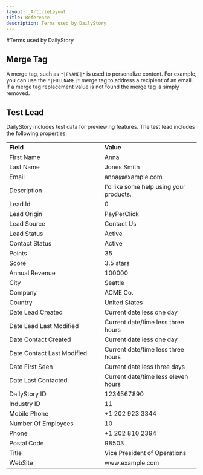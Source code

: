 ```yaml
---
layout: _ArticleLayout
title: Reference
description: Terms used by DailyStory
---
```

#Terms used by DailyStory

## Merge Tag
A merge tag, such as <code>\*|FNAME|\*</code> is used to personalize content. For example, you can use the 	<code>\*|FULLNAME|\*</code> merge tag to address a recipient of an email. If a merge tag replacement value is not found the merge tag is simply removed.

## Test Lead
DailyStory includes test data for previewing features. The test lead includes the following properties:

<table class="table">
<tbody>
<tr>
<td><strong>Field</strong></td>
<td><strong>Value</strong></td>
</tr>
<tr>
<td width="50%" nowrap>First Name</td>
<td>Anna</td>
</tr>
<tr>
<td width="50%" nowrap>Last Name</td>
<td>Jones Smith</td>
</tr>
<tr>
<td width="50%" nowrap>Email</td>
<td>anna@example.com</td>
</tr>
<tr>
<td width="50%" nowrap>Description</td>
<td>I'd like some help using your products.</td>
</tr>
<tr>
<td width="50%" nowrap>Lead Id</td>
<td>0</td>
</tr>
<tr>
<td width="50%" nowrap>Lead Origin</td>
<td>PayPerClick</td>
</tr>
<tr>
<td width="50%" nowrap>Lead Source</td>
<td>Contact Us</td>
</tr>
<tr>
<td width="50%" nowrap>Lead Status</td>
<td>Active</td>
</tr>
<tr>
<td width="50%" nowrap>Contact Status</td>
<td>Active</td>
</tr>
<tr>
<td width="50%" nowrap>Points</td>
<td>35</td>
</tr>
<tr>
<td width="50%" nowrap>Score</td>
<td>3.5 stars</td>
</tr>
<tr>
<td width="50%" nowrap>Annual Revenue</td>
<td>100000</td>
</tr>
<tr>
<td width="50%" nowrap>City</td>
<td>Seattle</td>
</tr>
<tr>
<td width="50%" nowrap>Company</td>
<td>ACME Co.</td>
</tr>
<tr>
<td width="50%" nowrap>Country</td>
<td>United States</td>
</tr>
<tr>
<td width="50%" nowrap>Date Lead Created</td>
<td>Current date less one day</td>
</tr>
<tr>
<td width="50%" nowrap>Date Lead Last Modified</td>
<td>Current date/time less three hours</td>
</tr>
<tr>
<td width="50%" nowrap>Date Contact Created</td>
<td>Current date less one day</td>
</tr>
<tr>
<td width="50%" nowrap>Date Contact Last Modified</td>
<td>Current date/time less three hours</td>
</tr>
<tr>
<td width="50%" nowrap>Date First Seen</td>
<td>Current date less three days</td>
</tr>
<tr>
<td width="50%" nowrap>Date Last Contacted</td>
<td>Current date/time less eleven hours</td>
</tr>
<tr>
<td width="50%" nowrap>DailyStory ID</td>
<td>1234567890</td>
</tr>
<tr>
<td width="50%" nowrap>Industry ID</td>
<td>11</td>
</tr>
<tr>
<td width="50%" nowrap>Mobile Phone</td>
<td>+1 202 923 3344</td>
</tr>
<tr>
<td width="50%" nowrap>Number Of Employees</td>
<td>10</td>
</tr>
<tr>
<td width="50%" nowrap>Phone</td>
<td>+1 202 810 2394</td>
</tr>
<tr>
<td width="50%" nowrap>Postal Code</td>
<td>98503</td>
</tr>
<tr>
<td width="50%" nowrap>Title</td>
<td>Vice President of Operations</td>
</tr>
<tr>
<td width="50%" nowrap>WebSite</td>
<td>www.example.com</td>
</tr>
</tbody>
</table>